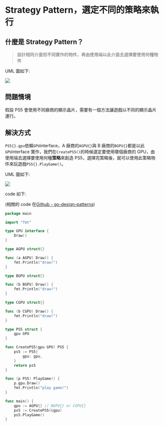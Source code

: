 # Strategy Pattern，選定不同的策略來執行

## 什麼是 Strategy Pattern？

> 設計相同介面但不同實作的物件，再由使用端以此介面去選擇要使用何種物件

UML 圖如下:

![](https://i.imgur.com/wdpjmgf.png)

## 問題情境

假設 PS5 會使用不同廠商的顯示晶片，需要有一個方法讓遊戲以不同的顯示晶片運行。

## 解決方式

`PS5{}.gpu`依賴`GPU`interface，A 廠商的`AGPU{}`與 B 廠商的`BGPU{}`都是以此`GPU`interface 實作，我們在`CreatePS5()`的時候選定要使用哪個廠商的 GPU，由使用端去選擇要使用何種**策略**來創造 PS5，選擇完策略後，就可以使用此策略物件來玩遊戲`PS5{}.PlayGame()`。

UML 圖如下:

![](https://i.imgur.com/GORPVOw.png)

code 如下:

(相關的 code 在[Github - go-design-patterns](https://github.com/superj80820/go-design-patterns))

```go
package main

import "fmt"

type GPU interface {
	Draw()
}

type AGPU struct{}

func (a AGPU) Draw() {
	fmt.Println("draw!")
}

type BGPU struct{}

func (b BGPU) Draw() {
	fmt.Println("draw!")
}

type CGPU struct{}

func (b CGPU) Draw() {
	fmt.Println("draw!")
}

type PS5 struct {
	gpu GPU
}

func CreatePS5(gpu GPU) PS5 {
	ps5 := PS5{
		gpu: gpu,
	}
	return ps5
}

func (p PS5) PlayGame() {
	p.gpu.Draw()
	fmt.Println("play game!")
}

func main() {
	gpu := AGPU{} // BGPU{} or CGPU{}
	ps5 := CreatePS5(&gpu)
	ps5.PlayGame()
}
```
